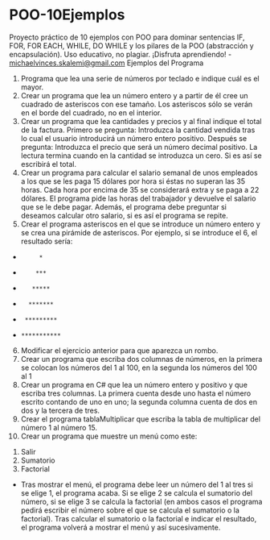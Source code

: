 # POO-10Ejemplos
Proyecto práctico de 10 ejemplos con POO para dominar sentencias IF, FOR, FOR EACH, WHILE, DO WHILE y los pilares de la POO (abstracción y encapsulación). Uso educativo, no plagiar. ¡Disfruta aprendiendo! - michaelvinces.skalemi@gmail.com
Ejemplos del Programa
1. Programa que lea una serie de números por teclado e indique cuál es el mayor.
2. Crear un programa que lea un número entero y a partir de él cree un cuadrado de asteriscos con ese
tamaño. Los asteriscos sólo se verán en el borde del cuadrado, no en el interior.
3. Crear un programa que lea cantidades y precios y al final indique el total de la factura.
Primero se pregunta:
Introduzca la cantidad vendida tras lo cual el usuario introducirá un número entero positivo.
Después se pregunta:
Introduzca el precio que será un número decimal positivo.
La lectura termina cuando en la cantidad se introduzca un cero. Si es así se escribirá el total.
4. Crear un programa para calcular el salario semanal de unos empleados a los que se les paga 15 dólares
por hora si éstas no superan las 35 horas. Cada hora por encima de 35 se considerará extra y se paga a
22 dólares.
El programa pide las horas del trabajador y devuelve el salario que se le debe pagar.
Además, el programa debe preguntar si deseamos calcular otro salario, si es así el programa se repite.
5. Crear el programa asteriscos en el que se introduce un número entero y se crea una pirámide de
asteriscos. Por ejemplo, si se introduce el 6, el resultado sería:
-          *
-         ***
-        *****
-       *******
-      *********
-     ***********
6. Modificar el ejercicio anterior para que aparezca un rombo.
7. Crear un programa que escriba dos columnas de números, en la primera se colocan los números del 1 al
100, en la segunda los números del 100 al 1
8. Crear un programa en C# que lea un número entero y positivo y que escriba tres columnas. La primera
cuenta desde uno hasta el número escrito contando de uno en uno; la segunda columna cuenta de dos
en dos y la tercera de tres.
9. Crear el programa tablaMultiplicar que escriba la tabla de multiplicar del número 1 al número 15.
10. Crear un programa que muestre un menú como este:
1) Salir
2) Sumatorio
3) Factorial
- Tras mostrar el menú, el programa debe leer un número del 1 al tres si se elige 1, el programa acaba. Si se
elige 2 se calcula el sumatorio del número, si se elige 3 se calcula la factorial (en ambos casos el programa
pedirá escribir el número sobre el que se calcula el sumatorio o la factorial). Tras calcular el sumatorio o la
factorial e indicar el resultado, el programa volverá a mostrar el menú y así sucesivamente.

